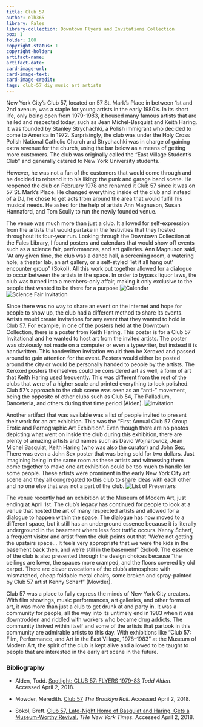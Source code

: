 ```yaml
---
title: Club 57
author: elh365
library: Fales
library-collection: Downtown Flyers and Invitations Collection
box: 1
folder: 100
copyright-status: 1
copyright-holder:
artifact-name: 
artifact-date:
card-image-url:
card-image-text:
card-image-credit:
tags: club-57 diy music art artists
---
```

New York City’s Club 57, located on 57 St. Mark’s Place in between 1st and 2nd avenue, was a staple for young artists in the early 1980’s. In its short life, only being open from 1979-1983, it housed many famous artists that are hailed and respected today, such as Jean Michel-Basquiat and Keith Haring. It was founded by Stanley Strychachki, a Polish immigrant who decided to come to America in 1972. Surprisingly, the club was under the Holy Cross Polish National Catholic Church and Strychachki was in charge of gaining extra revenue for the church, using the bar below as a means of getting more customers. The club was originally called the “East Village Student’s Club” and generally catered to New York University students.

However, he was not a fan of the customers that would come through and he decided to rebrand it to his liking: the punk and garage band scene. He reopened the club on February 1978 and renamed it Club 57 since it was on 57 St. Mark’s Place. He changed everything inside of the club and instead of a DJ, he chose to get acts from around the area that would fulfill his musical needs. He asked for the help of artists Ann Magnuson, Susan Hannaford, and Tom Scully to run the newly founded venue.

The venue was much more than just a club. It allowed for self-expression from the artists that would partake in the festivities that they hosted throughout its four-year run. Looking through the Downtown Collection at the Fales Library, I found posters and calendars that would show off events such as a science fair, performances, and art galleries. Ann Magnuson said, “At any given time, the club was a dance hall, a screening room, a watering hole, a theater lab, an art gallery, or a self-styled ‘let it all hang out’ encounter group” (Sokol). All this work put together allowed for a dialogue to occur between the artists in the space. In order to bypass liquor laws, the club was turned into a members-only affair, making it only exclusive to the people that wanted to be there for a purpose.![Calendar](https://i.imgur.com/pFwyY2O.jpg)![Science Fair Invitation](https://i.imgur.com/g1qRbiW.jpg)

Since there was no way to share an event on the internet and hope for people to show up, the club had a different method to share its events. Artists would create invitations for any event that they wanted to hold in Club 57. For example, in one of the posters held at the Downtown Collection, there is a poster from Keith Haring. This poster is for a Club 57 Invitational and he wanted to host art from the invited artists. The poster was obviously not made on a computer or even a typewriter, but instead it is handwritten. This handwritten invitation would then be Xeroxed and passed around to gain attention for the event. Posters would either be posted around the city or would be personally handed to people by the artists. The Xeroxed posters themselves could be considered art as well, a form of art that Keith Haring used frequently. This was different from the rest of the clubs that were of a higher scale and printed everything to look polished. Club 57’s approach to the club scene was seen as an “anti-” movement, being the opposite of other clubs such as Club 54, The Palladium, Danceteria, and others during that time period (Alden).
  ![Invitation](https://i.imgur.com/PjouY7p.jpg)

Another artifact that was available was a list of people invited to present their work for an art exhibition. This was the “First Annual Club 57 Group Erotic and Pornographic Art Exhibition”. Even though there are no photos depicting what went on inside the club during this exhibition, there are plenty of amazing artists and names such as David Wojnarowicz, Jean Michel Basquiat, Keith Haring (who was also the curator) and John Sex. There was even a John Sex poster that was being sold for two dollars. Just imagining being in the same room as these artists and witnessing them come together to make one art exhibition could be too much to handle for some people. These artists were prominent in the early New York City art scene and they all congregated to this club to share ideas with each other and no one else that was not a part of the club.
![List of Presenters](https://i.imgur.com/TFdJDEP.jpg)

The venue recently had an exhibition at the Museum of Modern Art, just ending at April 1st. The club’s legacy has continued for people to look at a venue that hosted the art of many respected artists and allowed for a dialogue to happen within the space. The dialogue has now moved to a different space, but it still has an underground essence because it is literally underground in the basement where less foot traffic occurs. Kenny Scharf, a frequent visitor and artist from the club points out that “We’re not getting the upstairs space… It feels very appropriate that we were the kids in the basement back then, and we’re still in the basement” (Sokol). The essence of the club is also presented through the design choices because “the ceilings are lower, the spaces more cramped, and the floors covered by old carpet. There are clever evocations of the club’s atmosphere with mismatched, cheap foldable metal chairs, some broken and spray-painted by Club 57 artist Kenny Scharf” (Mowder).

Club 57 was a place to fully express the minds of New York City creators. With film showings, music performances, art galleries, and other forms of art, it was more than just a club to get drunk at and party in. It was a community for people, all the way into its untimely end in 1983 when it was downtrodden and riddled with workers who became drug addicts. The community thrived within itself and some of the artists that partook in this community are admirable artists to this day. With exhibitions like “Club 57: Film, Performance, and Art in the East Village, 1978–1983” at the Museum of Modern Art, the spirit of the club is kept alive and allowed to be taught to people that are interested in the early art scene in the future.

### Bibliography

* Alden, Todd. [Spotlight: CLUB 57: FLYERS 1979-83](www.aldenprojects.com/2014/10/spotlight-club-57-flyers-1979-83.html.) _Todd Alden_. Accessed April 2, 2018.

* Mowder, Meredith. [Club 57](brooklynrail.org/2018/03/artseen/Club-57.) _The Brooklyn Rail_. Accessed April 2, 2018.

* Sokol, Brett. [Club 57, Late-Night Home of Basquiat and Haring, Gets a Museum-Worthy Revival.](www.nytimes.com/2017/10/26/arts/design/club-57-museum-of-modern-art.html.) _THe New York Times_. Accessed April 2, 2018.
